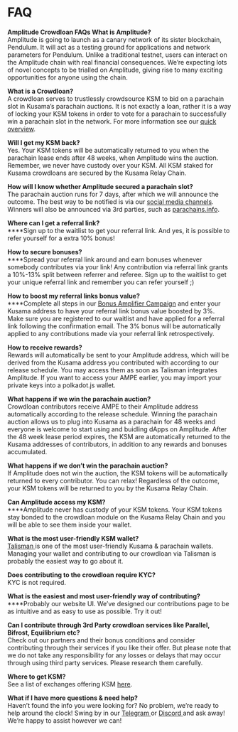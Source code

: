 # FAQ

**Amplitude Crowdloan FAQs What is Amplitude?** \
Amplitude is going to launch as a canary network of its sister blockchain, Pendulum. It will act as a testing ground for applications and network parameters for Pendulum. Unlike a traditional testnet, users can interact on the Amplitude chain with real financial consequences. We’re expecting lots of novel concepts to be trialled on Amplitude, giving rise to many exciting opportunities for anyone using the chain.

**What is a Crowdloan?** \
A crowdloan serves to trustlessly crowdsource KSM to bid on a parachain slot in Kusama’s parachain auctions. It is not exactly a loan, rather it is a way of locking your KSM tokens in order to vote for a parachain to successfully win a parachain slot in the network. For more information see our [quick overview](https://pendulum-chain.medium.com/parachain-auctions-and-crowdloans-on-polkadot-kusama-a-quick-overview-2e4892a0ec90).

**Will I get my KSM back?** \
Yes. Your KSM tokens will be automatically returned to you when the parachain lease ends after 48 weeks, when Amplitude wins the auction. Remember, we never have custody over your KSM. All KSM staked for Kusama crowdloans are secured by the Kusama Relay Chain.

**How will I know whether Amplitude secured a parachain slot?** \
The parachain auction runs for 7 days, after which we will announce the outcome. The best way to be notified is via our [social media channels](https://linktr.ee/pendulum\_chain). Winners will also be announced via 3rd parties, such as [parachains.info](http://parachains.info).&#x20;

**Where can I get a referral link?**\
****Sign up to the waitlist to get your referral link. And yes, it is possible to refer yourself for a extra 10% bonus!

**How to secure bonuses?** \
****Spread your referral link around and earn bonuses whenever somebody contributes via your link! Any contribution via referral link grants a 10%-13% split between referrer and referee. Sign up to the waitlist to get your unique referral link and remember you can refer yourself ;)

**How to boost my referral links bonus value?** \
****Complete all steps in our [Bonus Amplifier Campaign](https://sweepwidget.com/view/56242-be4yjdg0) and enter your Kusama address to have your referral link bonus value boosted by 3%. Make sure you are registered to our waitlist and have applied for a referral link following the confirmation email. The 3% bonus will be automatically applied to any contributions made via your referral link retrospectively.

**How to receive rewards?** \
Rewards will automatically be sent to your Amplitude address, which will be derived from the Kusama address you contributed with according to our release schedule. You may access them as soon as Talisman integrates Amplitude. If you want to access your AMPE earlier, you may import your private keys into a polkadot.js wallet.

**What happens if we win the parachain auction?** \
Crowdloan contributors receive AMPE to their Amplitude address automatically according to the release schedule. Winning the parachain auction allows us to plug into Kusama as a parachain for 48 weeks and everyone is welcome to start using and buidling dApps on Amplitude. After the 48 week lease period expires, the KSM are automatically returned to the Kusama addresses of contributors, in addition to any rewards and bonuses accumulated.

**What happens if we don’t win the parachain auction?** \
If Amplitude does not win the auction, the KSM tokens will be automatically returned to every contributor. You can relax! Regardless of the outcome, your KSM tokens will be returned to you by the Kusama Relay Chain.

**Can Amplitude access my KSM?** \
****Amplitude never has custody of your KSM tokens. Your KSM tokens stay bonded to the crowdloan module on the Kusama Relay Chain and you will be able to see them inside your wallet.

**What is the most user-friendly KSM wallet?** \
[Talisman ](https://talisman.xyz/)is one of the most user-friendly Kusama & parachain wallets. Managing your wallet and contributing to our crowdloan via Talisman is probably the easiest way to go about it.

**Does contributing to the crowdloan require KYC?** \
KYC is not required.

**What is the easiest and most user-friendly way of contributing?**\
****Probably our website UI. We’ve designed our contributions page to be as intuitive and as easy to use as possible. Try it out!

**Can I contribute through 3rd Party crowdloan services like Parallel, Bifrost, Equilibrium etc?** \
Check out our partners and their bonus conditions and consider contributing through their services if you like their offer. But please note that we do not take any responsibility for any losses or delays that may occur through using third party services. Please research them carefully.

**Where to get KSM?** \
See a list of exchanges offering KSM [here](https://dropstab.com/kusama/exchanges).

**What if I have more questions & need help?** \
Haven’t found the info you were looking for? No problem, we’re ready to help around the clock! Swing by in our [Telegram ](https://t.me/pendulum\_community)or [Discord ](https://discord.com/invite/wJ2fQh776B)and ask away! We’re happy to assist however we can!
